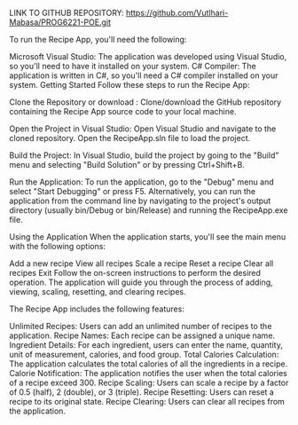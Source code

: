 LINK TO GITHUB REPOSITORY: https://github.com/Vutlhari-Mabasa/PROG6221-POE.git

To run the Recipe App, you'll need the following:

Microsoft Visual Studio: The application was developed using Visual Studio, so you'll need to have it installed on your system.
C# Compiler: The application is written in C#, so you'll need a C# compiler installed on your system.
Getting Started
Follow these steps to run the Recipe App:

Clone the Repository or download : Clone/download the GitHub repository containing the Recipe App source code to your local machine.

Open the Project in Visual Studio: Open Visual Studio and navigate to the cloned repository. Open the RecipeApp.sln file to load the project.

Build the Project: In Visual Studio, build the project by going to the "Build" menu and selecting "Build Solution" or by pressing Ctrl+Shift+B.

Run the Application: To run the application, go to the "Debug" menu and select "Start Debugging" or press F5. Alternatively, you can run the application from the command line by navigating to the project's output directory (usually bin/Debug or bin/Release) and running the RecipeApp.exe file.

Using the Application
When the application starts, you'll see the main menu with the following options:

Add a new recipe
View all recipes
Scale a recipe
Reset a recipe
Clear all recipes
Exit
Follow the on-screen instructions to perform the desired operation. The application will guide you through the process of adding, viewing, scaling, resetting, and clearing recipes.

The Recipe App includes the following features:

Unlimited Recipes: Users can add an unlimited number of recipes to the application.
Recipe Names: Each recipe can be assigned a unique name.
Ingredient Details: For each ingredient, users can enter the name, quantity, unit of measurement, calories, and food group.
Total Calories Calculation: The application calculates the total calories of all the ingredients in a recipe.
Calorie Notification: The application notifies the user when the total calories of a recipe exceed 300.
Recipe Scaling: Users can scale a recipe by a factor of 0.5 (half), 2 (double), or 3 (triple).
Recipe Resetting: Users can reset a recipe to its original state.
Recipe Clearing: Users can clear all recipes from the application.
